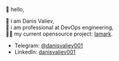 👋 hello,  

🙂 i am Danis Valiev,  
🥷 i am professional at DevOps engineering,  
👨‍💻 my current opensource project: [lamark](https://github.com/danisvaliev001/lamark).

+ Telegram: [@danisvaliev001](https://t.me/danisvaliev001)  
+ LinkedIn: [danisvaliev001](https://www.linkedin.com/in/danisvaliev001/)

<!---
danisvaliev001/danisvaliev001 is a ✨ special ✨ repository because its `README.md` (this file) appears on your GitHub profile.
You can click the Preview link to take a look at your changes.
--->
